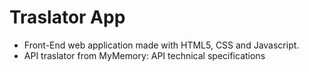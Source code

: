 # Traslator App
- Front-End web application made with HTML5, CSS and Javascript.
- API traslator from MyMemory: API technical specifications
